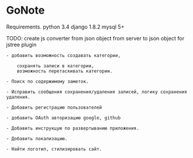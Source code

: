 # GoNote
Requirements.
    python 3.4
    django 1.8.2
    mysql 5+

TODO:
    create js converter from json object from server to json object for jstree plugin

    - добавить возможность создавать категории,

        сохранять записи в категории,
        возможность перетаскивать категории.

    - Поиск по содержимому заметок.

    - Исправить сообщения сохранения/удаления записей, логику сохранения удаления.

    - Добавить регистрацию пользователей

    - добавить OAuth авторизацию google, github

    - Добавить инструкцую по развертыванию приложения.

    - Добавить локализацию.

    - Найти логотип, стилизировать сайт.


